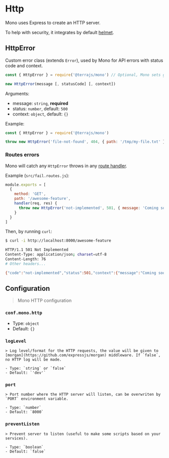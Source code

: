 # Http

Mono uses Express to create an HTTP server.

To help with security, it integrates by default [helmet](https://github.com/helmetjs/helmet).


## HttpError

Custom error class (extends `Error`), used by Mono for API errors with status code and context.

```js
const { HttpError } = require('@terrajs/mono') // Optional, Mono sets global.HttpError

new HttpError(message [, statusCode] [, context])
```

Arguments:
- message: `string`, **required**
- status: `number`, default: `500`
- context: `object`, default: `{}`

Example:

```js
const { HttpError } = require('@terrajs/mono')

throw new HttpError('file-not-found', 404, { path: '/tmp/my-file.txt' })
```

### Routes errors

Mono will catch any `HttpError` throws in any [route handler](/routes).

Example (`src/fail.routes.js`):

```js
module.exports = [
  {
    method: 'GET',
    path: '/awesome-feature',
    handler(req, res) {
      throw new HttpError('not-implemented', 501, { message: 'Coming soon!' })
    }
  }
]
```

Then, by running `curl`:

```bash
$ curl -i http://localhost:8000/awesome-feature

HTTP/1.1 501 Not Implemented
Content-Type: application/json; charset=utf-8
Content-Length: 76
# Other headers...

{"code":"not-implemented","status":501,"context":{"message":"Coming soon!"}}
```

## Configuration

> Mono HTTP configuration

### `conf.mono.http`

  - Type: `object`
  - Default: `{}`

  ### `logLevel`

    > Log level/format for the HTTP requests, the value will be given to [morgan](https://github.com/expressjs/morgan) middleware. If `false`, no HTTP log will be made.

    - Type: `string` or `false`
    - Default: `'dev'`

  ### `port`

    > Port number where the HTTP server will listen, can be overwriten by `PORT` environment variable.

    - Type: `number`
    - Default: `8000`

  ### `preventListen`

    > Prevent server to listen (useful to make some scripts based on your services).

    - Type: `boolean`
    - Default: `false`
